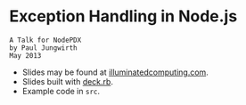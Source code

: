 # Exception Handling in Node.js

    A Talk for NodePDX
    by Paul Jungwirth
    May 2013

* Slides may be found at [illuminatedcomputing.com](http://illuminatedcomputing.com/talks/node-errors-talk/).
* Slides built with [deck.rb](https://github.com/alexch/deck.rb).
* Example code in `src`.

